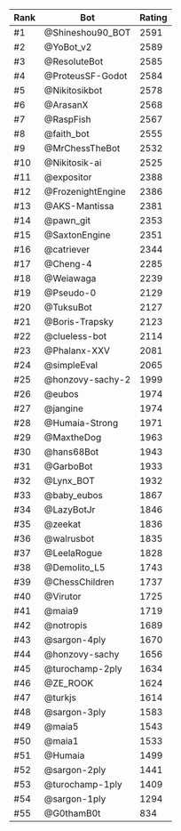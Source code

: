Rank|Bot|Rating
---|---|---
#1|@Shineshou90_BOT|2591
#2|@YoBot_v2|2589
#3|@ResoluteBot|2585
#4|@ProteusSF-Godot|2584
#5|@Nikitosikbot|2578
#6|@ArasanX|2568
#7|@RaspFish|2567
#8|@faith_bot|2555
#9|@MrChessTheBot|2532
#10|@Nikitosik-ai|2525
#11|@expositor|2388
#12|@FrozenightEngine|2386
#13|@AKS-Mantissa|2381
#14|@pawn_git|2353
#15|@SaxtonEngine|2351
#16|@catriever|2344
#17|@Cheng-4|2285
#18|@Weiawaga|2239
#19|@Pseudo-0|2129
#20|@TuksuBot|2127
#21|@Boris-Trapsky|2123
#22|@clueless-bot|2114
#23|@Phalanx-XXV|2081
#24|@simpleEval|2065
#25|@honzovy-sachy-2|1999
#26|@eubos|1974
#27|@jangine|1974
#28|@Humaia-Strong|1971
#29|@MaxtheDog|1963
#30|@hans68Bot|1943
#31|@GarboBot|1933
#32|@Lynx_BOT|1932
#33|@baby_eubos|1867
#34|@LazyBotJr|1846
#35|@zeekat|1836
#36|@walrusbot|1835
#37|@LeelaRogue|1828
#38|@Demolito_L5|1743
#39|@ChessChildren|1737
#40|@Virutor|1725
#41|@maia9|1719
#42|@notropis|1689
#43|@sargon-4ply|1670
#44|@honzovy-sachy|1656
#45|@turochamp-2ply|1634
#46|@ZE_ROOK|1624
#47|@turkjs|1614
#48|@sargon-3ply|1583
#49|@maia5|1543
#50|@maia1|1533
#51|@Humaia|1499
#52|@sargon-2ply|1441
#53|@turochamp-1ply|1409
#54|@sargon-1ply|1294
#55|@G0thamB0t|834
